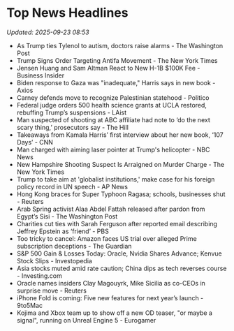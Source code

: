 # Top News Headlines

_Updated: 2025-09-23 08:53_

- As Trump ties Tylenol to autism, doctors raise alarms - The Washington Post
- Trump Signs Order Targeting Antifa Movement - The New York Times
- Jensen Huang and Sam Altman React to New H-1B $100K Fee - Business Insider
- Biden response to Gaza was "inadequate," Harris says in new book - Axios
- Carney defends move to recognize Palestinian statehood - Politico
- Federal judge orders 500 health science grants at UCLA restored, rebuffing Trump’s suspensions - LAist
- Man suspected of shooting at ABC affiliate had note to ‘do the next scary thing,’ prosecutors say - The Hill
- Takeaways from Kamala Harris’ first interview about her new book, ‘107 Days’ - CNN
- Man charged with aiming laser pointer at Trump's helicopter - NBC News
- New Hampshire Shooting Suspect Is Arraigned on Murder Charge - The New York Times
- Trump to take aim at 'globalist institutions,' make case for his foreign policy record in UN speech - AP News
- Hong Kong braces for Super Typhoon Ragasa; schools, businesses shut - Reuters
- Arab Spring activist Alaa Abdel Fattah released after pardon from Egypt’s Sisi - The Washington Post
- Charities cut ties with Sarah Ferguson after reported email describing Jeffrey Epstein as ‘friend’ - PBS
- Too tricky to cancel: Amazon faces US trial over alleged Prime subscription deceptions - The Guardian
- S&P 500 Gain & Losses Today: Oracle, Nvidia Shares Advance; Kenvue Stock Slips - Investopedia
- Asia stocks muted amid rate caution; China dips as tech reverses course - Investing.com
- Oracle names insiders Clay Magouyrk, Mike Sicilia as co-CEOs in surprise move - Reuters
- iPhone Fold is coming: Five new features for next year’s launch - 9to5Mac
- Kojima and Xbox team up to show off a new OD teaser, "or maybe a signal", running on Unreal Engine 5 - Eurogamer